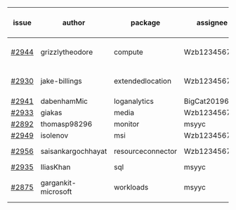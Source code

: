 | issue | author | package | assignee | bot advice | created date of issue | target release date | date from target |
| ------ | ------ | ------ | ------ | ------ | ------ | ------ | :-----: |
| [#2944](https://github.com/Azure/sdk-release-request/issues/2944) | grizzlytheodore | compute | Wzb123456789 |   release date < 2 ! <br> | 06-23 | 06-30 | 1 |
| [#2930](https://github.com/Azure/sdk-release-request/issues/2930) | jake-billings | extendedlocation | Wzb123456789 |   release date < 2 ! <br> | 06-20 | 06-27 | -1 |
| [#2941](https://github.com/Azure/sdk-release-request/issues/2941) | dabenhamMic | loganalytics | BigCat20196 |   | 06-23 | 07-07 |   |
| [#2933](https://github.com/Azure/sdk-release-request/issues/2933) | giakas | media | Wzb123456789 |   | 06-21 | 06-23 |   |
| [#2892](https://github.com/Azure/sdk-release-request/issues/2892) | thomasp98296 | monitor | msyyc |   | 06-06 | 06-20 |   |
| [#2949](https://github.com/Azure/sdk-release-request/issues/2949) | isolenov | msi | Wzb123456789 |   | 06-24 | 07-12 |   |
| [#2956](https://github.com/Azure/sdk-release-request/issues/2956) | saisankargochhayat | resourceconnector | Wzb123456789 | new issue ! <br> | 06-27 | 07-07 |   |
| [#2935](https://github.com/Azure/sdk-release-request/issues/2935) | IliasKhan | sql | msyyc |   | 06-22 | 07-05 |   |
| [#2875](https://github.com/Azure/sdk-release-request/issues/2875) | gargankit-microsoft | workloads | msyyc |   release date < 2 ! <br> | 06-03 | 06-30 | 1 |
